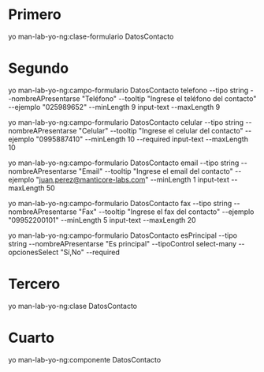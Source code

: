 # Primero
yo man-lab-yo-ng:clase-formulario DatosContacto

# Segundo
yo man-lab-yo-ng:campo-formulario DatosContacto telefono --tipo string --nombreAPresentarse "Teléfono" --tooltip "Ingrese el teléfono del contacto" --ejemplo "025989652" --minLength 9  input-text --maxLength 9

yo man-lab-yo-ng:campo-formulario DatosContacto celular --tipo string --nombreAPresentarse "Celular" --tooltip "Ingrese el celular del contacto" --ejemplo "0995887410" --minLength 10 --required  input-text --maxLength 10 

 yo man-lab-yo-ng:campo-formulario DatosContacto email --tipo string --nombreAPresentarse "Email" --tooltip "Ingrese el email del contacto" --ejemplo "juan.perez@manticore-labs.com" --minLength 1  input-text --maxLength 50 

yo man-lab-yo-ng:campo-formulario DatosContacto fax --tipo string --nombreAPresentarse "Fax" --tooltip "Ingrese el fax del contacto" --ejemplo "09952200101" --minLength 5  input-text --maxLength 20  

yo man-lab-yo-ng:campo-formulario DatosContacto esPrincipal --tipo string --nombreAPresentarse "Es principal"  --tipoControl select-many --opcionesSelect "Sí,No" --required

# Tercero
yo man-lab-yo-ng:clase DatosContacto

# Cuarto 
yo man-lab-yo-ng:componente DatosContacto


